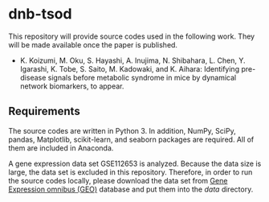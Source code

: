 # dnb-tsod

This repository will provide source codes used in the following work. They will be made available once the paper is published.

* K. Koizumi, M. Oku, S. Hayashi, A. Inujima, N. Shibahara, L. Chen, Y. Igarashi, K. Tobe, S. Saito, M. Kadowaki, and K. Aihara: Identifying pre-disease signals before metabolic syndrome in mice by dynamical network biomarkers, to appear.

## Requirements

The source codes are written in Python 3. In addition, NumPy, SciPy, pandas, Matplotlib, scikit-learn, and seaborn packages are required. All of them are included in Anaconda.

A gene expression data set GSE112653 is analyzed. Because the data size is large, the data set is excluded in this repository. Therefore, in order to run the source codes locally, please download the data set from [Gene Expression omnibus (GEO)](https://www.ncbi.nlm.nih.gov/geo/) database and put them into the *data* directory.
